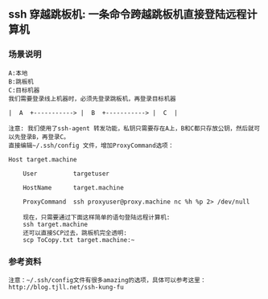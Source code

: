 ## ssh 穿越跳板机: 一条命令跨越跳板机直接登陆远程计算机

### 场景说明

    A:本地
    B:跳板机
    C:目标机器
    我们需要登录线上机器时，必须先登录跳板机，再登录目标机器

    |  A  +-----------> |  B  +-----------> |  C  |

    注意: 我们使用了ssh-agent 转发功能，私钥只需要存在A上，B和C都只存放公钥，然后就可以先登录B，再登录C。
    直接编辑~/.ssh/config 文件，增加ProxyCommand选项：

    Host target.machine

        User          targetuser

        HostName      target.machine

        ProxyCommand  ssh proxyuser@proxy.machine nc %h %p 2> /dev/null

        现在，只需要通过下面这样简单的语句登陆远程计算机:
        ssh target.machine
        还可以直接SCP过去，跳板机完全透明:
        scp ToCopy.txt target.machine:~

### 参考资料
    
    注意：~/.ssh/config文件有很多amazing的选项，具体可以参考这里：http://blog.tjll.net/ssh-kung-fu


